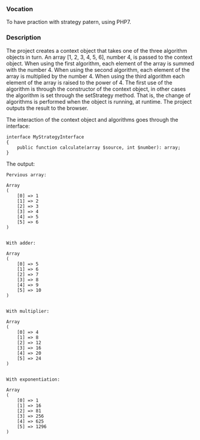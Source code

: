 ### Vocation
To have praction with strategy patern, using PHP7.

### Description
The project creates a context object that takes one of the three algorithm objects in turn.
An array [1, 2, 3, 4, 5, 6], number 4, is passed to the context object. 
When using the first algorithm, each element of the array is summed with the number 4.
When using the second algorithm, each element of the array is multiplied by the number 4.
When using the third algorithm each element of the array is raised to the power of 4.
The first use of the algorithm is through the constructor of the context object, 
in other cases the algorithm is set through the setStrategy method.
That is, the change of algorithms is performed when the object is running, at runtime.
The project outputs the result to the browser.

The interaction of the context object and algorithms goes through the interface:
```
interface MyStrategyInterface
{
	public function calculate(array $source, int $number): array;
}
```

The output:
```
Pervious array:

Array
(
    [0] => 1
    [1] => 2
    [2] => 3
    [3] => 4
    [4] => 5
    [5] => 6
)


With adder:

Array
(
    [0] => 5
    [1] => 6
    [2] => 7
    [3] => 8
    [4] => 9
    [5] => 10
)


With multiplier:

Array
(
    [0] => 4
    [1] => 8
    [2] => 12
    [3] => 16
    [4] => 20
    [5] => 24
)


With exponentiation:

Array
(
    [0] => 1
    [1] => 16
    [2] => 81
    [3] => 256
    [4] => 625
    [5] => 1296
)
```
